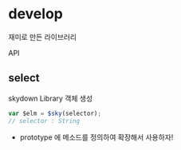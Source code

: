 # develop

재미로 만든 라이브러리

API

## select
skydown Library 객체 생성
```js
var $elm = $sky(selector);
// selector : String
```
* prototype 에 메소드를 정의하여 확장해서 사용하자!